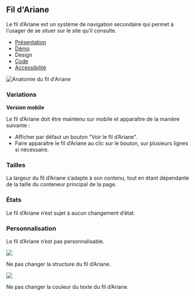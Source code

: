 
## Fil d'Ariane

Le fil d’Ariane est un système de navigation secondaire qui permet à l’usager de se situer sur le site qu’il consulte.


- [Présentation](../index.md)
- [Démo](../demo/index.md)
- Design
- [Code](../code/index.md)
- [Accessibilité](../accessibility/index.md)



![Anatomie du fil d'Ariane](../_asset/anatomy/anatomy-1.png)





### Variations

**Version mobile**

Le fil d’Ariane doit être maintenu sur mobile et apparaître de la manière suivante :


- Afficher par défaut un bouton “Voir le fil d’Ariane”.
- Faire apparaître le fil d’Ariane au clic sur le bouton, sur plusieurs lignes si nécessaire.

### Tailles

La largeur du fil d’Ariane s’adapte à son contenu, tout en étant dépendante de la taille du conteneur principal de la page.

### États

Le fil d’Ariane n’est sujet à aucun changement d’état.

### Personnalisation

Le fil d’Ariane n’est pas personnalisable.



![](./assets/_asset/custom/dont-1.png)

Ne pas changer la structure du fil d’Ariane.



![](./assets/_asset/custom/dont-1.png)

Ne pas changer la couleur du texte du fil d’Ariane.


